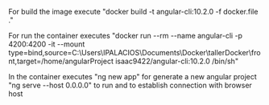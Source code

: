 For build the image execute
"docker build -t angular-cli:10.2.0 -f docker.file ."

For run the container executes
"docker run --rm --name angular-cli -p 4200:4200 -it --mount type=bind,source=C:\Users\IPALACIOS\Documents\Docker\tallerDocker\front,target=/home/angularProject isaac9422/angular-cli:10.2.0 /bin/sh"

In the container executes
"ng new app" for generate a new angular project
"ng serve --host 0.0.0.0" to run and to establish connection with browser host
